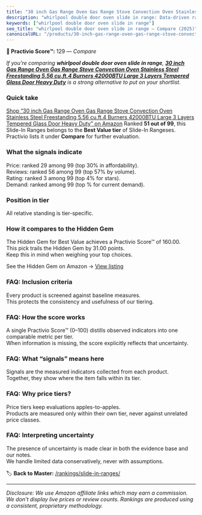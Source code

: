```yaml
---
title: "30 inch Gas Range Oven Gas Range Stove Convection Oven Stainless Steel Freestanding 5.56 cu.ft.4 Burners 42000BTU Large 3 Layers Tempered Glass Door Heavy Duty"
description: "whirlpool double door oven slide in range: Data-driven ranking using the Practivio Score™. Positioned by quality, value, demand, findability, momentum."
keywords: ["whirlpool double door oven slide in range"]
seo_title: "whirlpool double door oven slide in range — Compare (2025)"
canonicalURL: "/products/30-inch-gas-range-oven-gas-range-stove-convection-oven-stainless-steel-freestanding-556-cuft4-burners-42000btu-large-3-layers-tempered-glass-door-heavy-duty-B0DYJ2GPBK/"
---
```


**🛒 Practivio Score™:** 129 — _Compare_


*If you're comparing **whirlpool double door oven slide in range**, **[30 inch Gas Range Oven Gas Range Stove Convection Oven Stainless Steel Freestanding 5.56 cu.ft.4 Burners 42000BTU Large 3 Layers Tempered Glass Door Heavy Duty](https://www.amazon.com/dp/B0DYJ2GPBK?tag=practivio-20)** is a strong alternative to put on your shortlist.*
### Quick take
[Shop “30 inch Gas Range Oven Gas Range Stove Convection Oven Stainless Steel Freestanding 5.56 cu.ft.4 Burners 42000BTU Large 3 Layers Tempered Glass Door Heavy Duty” on Amazon](https://www.amazon.com/dp/B0DYJ2GPBK?tag=practivio-20)
Ranked **51 out of 99**, this Slide-In Ranges belongs to the **Best Value tier** of Slide-In Rangeses.  
Practivio lists it under **Compare** for further evaluation.

### What the signals indicate
Price: ranked 29 among 99 (top 30% in affordability).  
Reviews: ranked 56 among 99 (top 57% by volume).  
Rating: ranked 3 among 99 (top 4% for stars).  
Demand: ranked  among 99 (top % for current demand).

### Position in tier
All relative standing is tier-specific.

### How it compares to the Hidden Gem
The Hidden Gem for Best Value achieves a Practivio Score™ of 160.00.  
This pick trails the Hidden Gem by 31.00 points.  
Keep this in mind when weighing your top choices.  

See the Hidden Gem on Amazon → [View listing](https://www.amazon.com/dp/B07PYMSR7K?tag=practivio-20)

### FAQ: Inclusion criteria
Every product is screened against baseline measures.  
This protects the consistency and usefulness of our tiering.

### FAQ: How the score works
A single Practivio Score™ (0–100) distills observed indicators into one comparable metric per tier.  
When information is missing, the score explicitly reflects that uncertainty.

### FAQ: What “signals” means here
Signals are the measured indicators collected from each product.  
Together, they show where the item falls within its tier.

### FAQ: Why price tiers?
Price tiers keep evaluations apples-to-apples.  
Products are measured only within their own tier, never against unrelated price classes.

### FAQ: Interpreting uncertainty
The presence of uncertainty is made clear in both the evidence base and our notes.  
We handle limited data conservatively, never with assumptions.

<!-- Missing template for Compare/CompareWithinPriceClass -->


🏷️ **Back to Master:** [/rankings/slide-in-ranges/](/rankings/slide-in-ranges/)

---
_Disclosure: We use Amazon affiliate links which may earn a commission. We don’t display live prices or review counts. Rankings are produced using a consistent, proprietary methodology._
